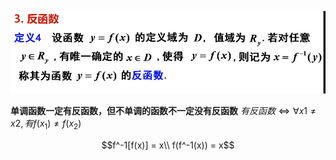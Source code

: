 ![反函数](../../picture/反函数概念.png)

**单调函数一定有反函数，但不单调的函数不一定没有反函数**
$有反函数 \Leftrightarrow \forall x1 \neq x2,有 f(x_1) \neq f(x_2)$

$$f^-1[f(x)] = x\\ f(f^-1(x)) = x$$